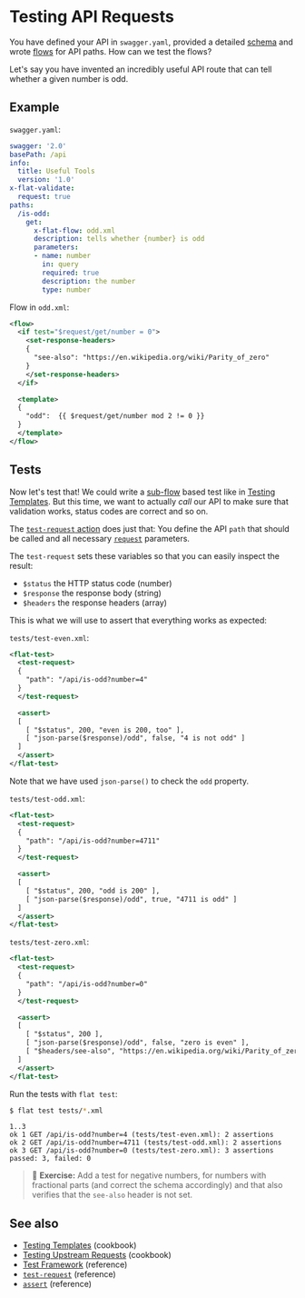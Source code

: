 # Testing API Requests

You have defined your API in `swagger.yaml`, provided a detailed [schema](/reference/OpenAPI/validation.md) and wrote [flows](/reference/OpenAPI/routing.md) for API paths. How can we test the flows?

Let's say you have invented an incredibly useful API route that can tell whether a given number is odd.

## Example

`swagger.yaml`:

```yaml
swagger: '2.0'
basePath: /api
info:
  title: Useful Tools
  version: '1.0'
x-flat-validate:
  request: true
paths:
  /is-odd:
    get:
      x-flat-flow: odd.xml
      description: tells whether {number} is odd
      parameters:
      - name: number
        in: query
        required: true
        description: the number
        type: number
```

Flow in `odd.xml`:
```xml
<flow>
  <if test="$request/get/number = 0">
    <set-response-headers>
    {
      "see-also": "https://en.wikipedia.org/wiki/Parity_of_zero"
    }
    </set-response-headers>
  </if>

  <template>
  {
    "odd":  {{ $request/get/number mod 2 != 0 }}
  }
  </template>
</flow>
```

## Tests

Now let's test that! We could write a [sub-flow](/reference/actions/sub-flow.md) based test like in [Testing Templates](test-templates.md). But this time, we want to actually _call_ our API to make sure that validation works, status codes are correct and so on.

The [`test-request` action](/reference/actions/test-request.md) does just that: You define the API `path` that should be called and all necessary [`request`](/reference/actions/request.md) parameters.

The `test-request` sets these variables so that you can easily inspect the result:

* `$status` the HTTP status code (number)
* `$response` the response body (string)
* `$headers` the response headers (array)

This is what we will use to assert that everything works as expected:

`tests/test-even.xml`:
```xml
<flat-test>
  <test-request>
  {
    "path": "/api/is-odd?number=4"
  }
  </test-request>

  <assert>
  [
    [ "$status", 200, "even is 200, too" ],
    [ "json-parse($response)/odd", false, "4 is not odd" ]
  ]
  </assert>
</flat-test>
```

Note that we have used `json-parse()` to check the `odd` property.

`tests/test-odd.xml`:
```xml
<flat-test>
  <test-request>
  {
    "path": "/api/is-odd?number=4711"
  }
  </test-request>

  <assert>
  [
    [ "$status", 200, "odd is 200" ],
    [ "json-parse($response)/odd", true, "4711 is odd" ]
  ]
  </assert>
</flat-test>
```

`tests/test-zero.xml`:
```xml
<flat-test>
  <test-request>
  {
    "path": "/api/is-odd?number=0"
  }
  </test-request>

  <assert>
  [
    [ "$status", 200 ],
    [ "json-parse($response)/odd", false, "zero is even" ],
    [ "$headers/see-also", "https://en.wikipedia.org/wiki/Parity_of_zero", "aha!" ]
  ]
  </assert>
</flat-test>
```

Run the tests with `flat test`:

```bash
$ flat test tests/*.xml
```
```tap
1..3
ok 1 GET /api/is-odd?number=4 (tests/test-even.xml): 2 assertions
ok 2 GET /api/is-odd?number=4711 (tests/test-odd.xml): 2 assertions
ok 3 GET /api/is-odd?number=0 (tests/test-zero.xml): 3 assertions
passed: 3, failed: 0
```

> 📝
> **Exercise:** Add a test for negative numbers, for numbers with fractional parts (and correct the schema accordingly) and that also verifies that the `see-also` header is not set.


## See also

* [Testing Templates](test-templates.md) (cookbook)
* [Testing Upstream Requests](test-backend.md) (cookbook)
* [Test Framework](/reference/testing/README.md) (reference)
* [`test-request`](/reference/actions/test-request.md) (reference)
* [`assert`](/reference/actions/assert.md) (reference)
